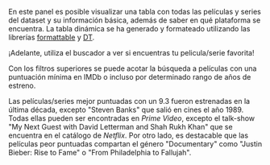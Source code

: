 En este panel es posible visualizar una tabla con todas las películas y series del dataset y su información básica, además de saber en qué plataforma se encuentra. La tabla dinámica se ha generado y formateado utilizando las librerías [formattable](https://cran.r-project.org/web/packages/formattable/formattable.pdf) y [DT](https://cran.r-project.org/web/packages/DT/DT.pdf).

¡Adelante, utiliza el buscador a ver si encuentras tu pelicula/serie favorita!

Con los filtros superiores se puede acotar la búsqueda a películas con una puntuación mínima en IMDb o incluso por determinado rango de años de estreno.

Las películas/series mejor puntuadas con un 9.3 fueron estrenadas en la última década, excepto "Steven Banks" que salió en cines el año 1989. Todas ellas pueden ser encontradas en *Prime Video*, excepto el talk-show "My Next Guest with David Letterman and Shah Rukh Khan" que se encuentra en el catálogo de *Netflix*. Por otro lado, es destacable que las películas peor puntuadas compartan el género "Documentary" como "Justin Bieber: Rise to Fame" o "From Philadelphia to Fallujah".

